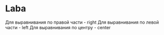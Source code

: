 # Laba

Для выравнивания по правой части - right
Для выравнивания по левой части - left
Для выравнивания по центру - center
